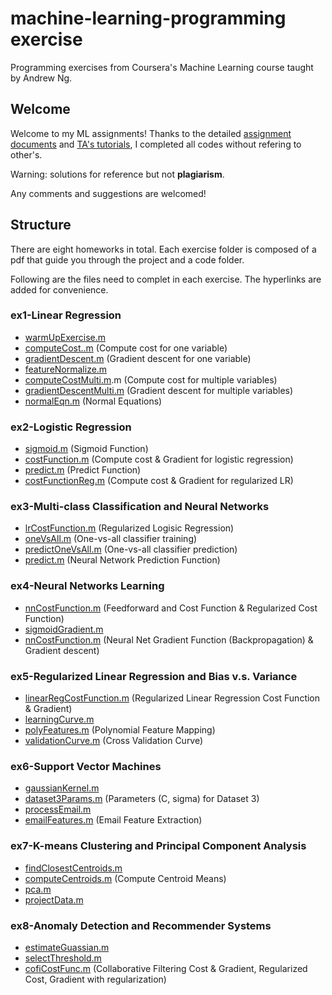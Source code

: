 # machine-learning-programming exercise
Programming exercises from Coursera's Machine Learning course taught by Andrew Ng.
## Welcome
Welcome to my ML assignments! Thanks to the detailed [assignment documents](https://www.coursera.org/learn/machine-learning/resources/) and [TA's tutorials](https://www.coursera.org/learn/machine-learning/discussions/all/threads/m0ZdvjSrEeWddiIAC9pDDA), I completed all codes without refering to other's.

Warning: solutions for reference but not **plagiarism**.

Any comments and suggestions are welcomed!

## Structure
There are eight homeworks in total.
Each exercise folder is composed of a pdf that guide you through the project and a code folder.

Following are the files need to complet in each exercise. The hyperlinks are added for convenience.

### ex1-Linear Regression
  * [warmUpExercise.m](https://github.com/HYPJUDY/machine-learning-programming-exercise/blob/master/ex1-Linear%20Regression/ex1/warmUpExercise.m)
  * [computeCost..m](https://github.com/HYPJUDY/machine-learning-programming-exercise/blob/master/ex1-Linear%20Regression/ex1/computeCost.m) (Compute cost for one variable)
  * [gradientDescent.m](https://github.com/HYPJUDY/machine-learning-programming-exercise/blob/master/ex1-Linear%20Regression/ex1/gradientDescent.m) (Gradient descent for one variable)
  * [featureNormalize.m](https://github.com/HYPJUDY/machine-learning-programming-exercise/blob/master/ex1-Linear%20Regression/ex1/featureNormalize.m)
  * [computeCostMulti.m](https://github.com/HYPJUDY/machine-learning-programming-exercise/blob/master/ex1-Linear%20Regression/ex1/computeCostMulti.m).m (Compute cost for multiple variables)
  * [gradientDescentMulti.m](https://github.com/HYPJUDY/machine-learning-programming-exercise/blob/master/ex1-Linear%20Regression/ex1/gradientDescent.m) (Gradient descent for multiple variables)
  * [normalEqn.m](https://github.com/HYPJUDY/machine-learning-programming-exercise/blob/master/ex1-Linear%20Regression/ex1/normalEqn.m) (Normal Equations)

### ex2-Logistic Regression
  * [sigmoid.m](https://github.com/HYPJUDY/machine-learning-programming-exercise/blob/master/ex2-Logistic%20Regression/ex2/sigmoid.m) (Sigmoid Function)
  * [costFunction.m](https://github.com/HYPJUDY/machine-learning-programming-exercise/blob/master/ex2-Logistic%20Regression/ex2/costFunction.m) (Compute cost & Gradient for logistic regression)
  * [predict.m](https://github.com/HYPJUDY/machine-learning-programming-exercise/blob/master/ex2-Logistic%20Regression/ex2/predict.m) (Predict Function)
  * [costFunctionReg.m](https://github.com/HYPJUDY/machine-learning-programming-exercise/blob/master/ex2-Logistic%20Regression/ex2/costFunctionReg.m) (Compute cost & Gradient for regularized LR)

### ex3-Multi-class Classification and Neural Networks
  * [lrCostFunction.m](https://github.com/HYPJUDY/machine-learning-programming-exercise/blob/master/ex3-Multi-class%20Classification%20and%20Neural%20Networks/ex3/lrCostFunction.m) (Regularized Logisic Regression)
  * [oneVsAll.m](https://github.com/HYPJUDY/machine-learning-programming-exercise/blob/master/ex3-Multi-class%20Classification%20and%20Neural%20Networks/ex3/oneVsAll.m) (One-vs-all classifier training)
  * [predictOneVsAll.m](https://github.com/HYPJUDY/machine-learning-programming-exercise/blob/master/ex3-Multi-class%20Classification%20and%20Neural%20Networks/ex3/predictOneVsAll.m) (One-vs-all classifier prediction)
  * [predict.m](https://github.com/HYPJUDY/machine-learning-programming-exercise/blob/master/ex3-Multi-class%20Classification%20and%20Neural%20Networks/ex3/predict.m) (Neural Network Prediction Function)

### ex4-Neural Networks Learning
  * [nnCostFunction.m](https://github.com/HYPJUDY/machine-learning-programming-exercise/blob/master/ex4-Neural%20Networks%20Learning/ex4/nnCostFunction.m) (Feedforward and Cost Function & Regularized Cost Function)
  * [sigmoidGradient.m](https://github.com/HYPJUDY/machine-learning-programming-exercise/blob/master/ex4-Neural%20Networks%20Learning/ex4/sigmoidGradient.m)   
  * [nnCostFunction.m](https://github.com/HYPJUDY/machine-learning-programming-exercise/blob/master/ex4-Neural%20Networks%20Learning/ex4/nnCostFunction.m) (Neural Net Gradient Function (Backpropagation) & Gradient descent)

### ex5-Regularized Linear Regression and Bias v.s. Variance
  * [linearRegCostFunction.m](https://github.com/HYPJUDY/machine-learning-programming-exercise/blob/master/ex5-Regularized%20Linear%20Regression%20and%20Bias%20v.s.%20Variance/ex5/linearRegCostFunction.m) (Regularized Linear Regression Cost Function & Gradient)
  * [learningCurve.m](https://github.com/HYPJUDY/machine-learning-programming-exercise/blob/master/ex5-Regularized%20Linear%20Regression%20and%20Bias%20v.s.%20Variance/ex5/learningCurve.m)  
  * [polyFeatures.m](https://github.com/HYPJUDY/machine-learning-programming-exercise/blob/master/ex5-Regularized%20Linear%20Regression%20and%20Bias%20v.s.%20Variance/ex5/polyFeatures.m) (Polynomial Feature Mapping)
  * [validationCurve.m](https://github.com/HYPJUDY/machine-learning-programming-exercise/blob/master/ex5-Regularized%20Linear%20Regression%20and%20Bias%20v.s.%20Variance/ex5/validationCurve.m) (Cross Validation Curve)

### ex6-Support Vector Machines
  * [gaussianKernel.m](https://github.com/HYPJUDY/machine-learning-programming-exercise/blob/master/ex6-Support%20Vector%20Machines/ex6/gaussianKernel.m)   
  * [dataset3Params.m](https://github.com/HYPJUDY/machine-learning-programming-exercise/blob/master/ex6-Support%20Vector%20Machines/ex6/dataset3Params.m) (Parameters (C, sigma) for Dataset 3)
  * [processEmail.m](https://github.com/HYPJUDY/machine-learning-programming-exercise/blob/master/ex6-Support%20Vector%20Machines/ex6/processEmail.m)   
  * [emailFeatures.m](https://github.com/HYPJUDY/machine-learning-programming-exercise/blob/master/ex6-Support%20Vector%20Machines/ex6/emailFeatures.m) (Email Feature Extraction)

### ex7-K-means Clustering and Principal Component Analysis
  * [findClosestCentroids.m](https://github.com/HYPJUDY/machine-learning-programming-exercise/blob/master/ex7-K-means%20Clustering%20and%20Principal%20Component%20Analysis/ex7/findClosestCentroids.m)   
  * [computeCentroids.m](https://github.com/HYPJUDY/machine-learning-programming-exercise/blob/master/ex7-K-means%20Clustering%20and%20Principal%20Component%20Analysis/ex7/computeCentroids.m) (Compute Centroid Means)
  * [pca.m](https://github.com/HYPJUDY/machine-learning-programming-exercise/blob/master/ex7-K-means%20Clustering%20and%20Principal%20Component%20Analysis/ex7/pca.m)   
  * [projectData.m](https://github.com/HYPJUDY/machine-learning-programming-exercise/blob/master/ex7-K-means%20Clustering%20and%20Principal%20Component%20Analysis/ex7/projectData.m) 

### ex8-Anomaly Detection and Recommender Systems
  * [estimateGuassian.m](https://github.com/HYPJUDY/machine-learning-programming-exercise/blob/master/ex8-Anomaly%20Detection%20and%20Recommender%20Systems/ex8/estimateGaussian.m)   
  * [selectThreshold.m](https://github.com/HYPJUDY/machine-learning-programming-exercise/blob/master/ex8-Anomaly%20Detection%20and%20Recommender%20Systems/ex8/selectThreshold.m)   
  * [cofiCostFunc.m](https://github.com/HYPJUDY/machine-learning-programming-exercise/blob/master/ex8-Anomaly%20Detection%20and%20Recommender%20Systems/ex8/cofiCostFunc.m) (Collaborative Filtering Cost & Gradient, Regularized Cost, Gradient with regularization)
